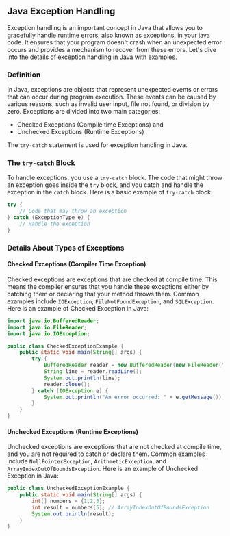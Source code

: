 ## Java Exception Handling

Exception handling is an important concept in Java that allows you to gracefully handle runtime errors, also known as exceptions, in your java code. It ensures that your program doesn't crash when an unexpected error occurs and provides a mechanism to recover from these errors. Let's dive into the details of exception handling in Java with examples.

### Definition

In Java, exceptions are objects that represent unexpected events or errors that can occur during program execution. These events can be caused by various reasons, such as invalid user input, file not found, or division by zero.
Exceptions are divided into two main categories:

- Checked Exceptions (Compile time Exceptions) and
- Unchecked Exceptions (Runtime Exceptions)

The `try-catch` statement is used for exception handling in Java.

### The `try-catch` Block

To handle exceptions, you use a `try-catch` block. The code that might throw an exception goes inside the `try` block, and you catch and handle the exception in the `catch` block. Here is a basic example of `try-catch` block:

```java
try {
    // Code that may throw an exception
} catch (ExceptionType e) {
    // Handle the exception
}
```

### Details About Types of Exceptions

#### Checked Exceptions (Compiler Time Exception)

Checked exceptions are exceptions that are checked at compile time. This means the compiler ensures that you handle these exceptions either by catching them or declaring that your method throws them. Common examples include `IOException`, `FileNotFoundException`, and `SQLException`. Here is an example of Checked Exception in Java:

```java
import java.io.BufferedReader;
import java.io.FileReader;
import java.io.IOException;

public class CheckedExceptionExample {
    public static void main(String[] args) {
        try {
            BufferedReader reader = new BufferedReader(new FileReader("file.txt"));
            String line = reader.readLine();
            System.out.println(line);
            reader.close();
        } catch (IOException e) {
            System.out.println("An error occurred: " + e.getMessage());
        }
    }
}
```

#### Unchecked Exceptions (Runtime Exceptions)

Unchecked exceptions are exceptions that are not checked at compile time, and you are not required to catch or declare them. Common examples include `NullPointerException`, `ArithmeticException`, and `ArrayIndexOutOfBoundsException`. Here is an example of Unchecked Exception in Java:

```java
public class UncheckedExceptionExample {
    public static void main(String[] args) {
        int[] numbers = {1,2,3};
        int result = numbers[5]; // ArrayIndexOutOfBoundsException
        System.out.println(result);
    }
}
```
